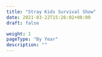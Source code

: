 ```yaml
---
title: "Stray Kids Survival Show"
date: 2021-03-22T15:26:02+08:00
draft: false

weight: 1
pageType: "By Year"
description: ""
---
```

